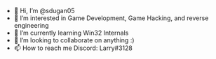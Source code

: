 - 👋 Hi, I’m @sdugan05
- 👀 I’m interested in Game Development, Game Hacking, and reverse engineering
- 🌱 I’m currently learning Win32 Internals
- 💞️ I’m looking to collaborate on anything :)
- 📫 How to reach me Discord: Larry#3128

<!---
sdugan05/sdugan05 is a ✨ special ✨ repository because its `README.md` (this file) appears on your GitHub profile.
You can click the Preview link to take a look at your changes.
--->
